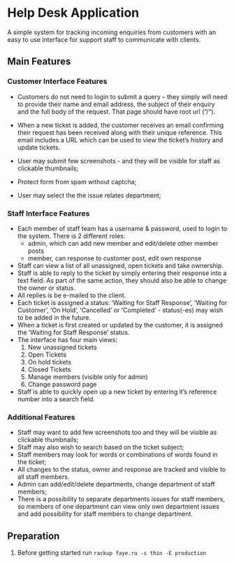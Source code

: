 # Help Desk Application #

A simple system for tracking incoming enquiries from customers with an easy to use interface for support staff to communicate with clients.

## Main Features ##

### Customer Interface Features ###

* Customers do not need to login to submit a query – they simply will need to provide their name and email address, the subject of their enquiry and the full body of the request. That page should have root url (“/“).

* When a new ticket is added, the customer receives an email confirming their request has been received along with their unique reference. This email includes a URL which can be used to view the ticket’s history and update tickets. 

* User may submit few screenshots - and they will be visible for staff as clickable thumbnails; 

* Protect form from spam without captcha; 

* User may select the the issue relates department;


### Staff Interface Features ###

* Each member of staff team has a username & password, used to login to the system. There is 2 different roles: 
  * admin, which can add new member and edit/delete other member posts 
  * member, can response to customer post, edit own response 
* Staff can view a list of all unassigned, open tickets and take ownership. 
* Staff is able to reply to the ticket by simply entering their response into a text field. As part of the same action, they should also be able to change the owner or status. 
* All replies is be e-mailed to the client.
* Each ticket is assigned a status: ʻWaiting for Staff Responseʼ, ʻWaiting for Customerʼ, ʻOn Holdʼ, ʻCancelledʼ or ʻCompletedʼ - status(-es) may wish to be added in the future.
* When a ticket is first created or updated by the customer, it is assigned the ʻWaiting for Staff Responseʼ status.
* The interface has four main views:
  1. New unassigned tickets 
  2. Open Tickets
  3. On hold tickets
  4. Closed Tickets
  5. Manage members (visible only for admin) 
  6. Change password page 
* Staff is able to quickly open up a new ticket by entering itʼs reference number into a search field.


### Additional Features ###

* Staff may want to add few screenshots too and they will be visible as clickable thumbnails;
* Staff may also wish to search based on the ticket subject;
* Staff members may look for words or combinations of words found in the ticket;
* All changes to the status, owner and response are tracked and visible to all staff members. 
* Admin can add/edit/delete departments, change department of staff members; 
* There is a possibility to separate departments issues for staff members, so members of one department can view only own department issues and add possibility for staff members to change department. 


## Preparation ##

1. Before getting started run `rackup faye.ru -s thin -E production`

